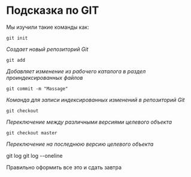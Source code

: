 # Подсказка по GIT
Мы изучили такие команды как:
```
git init 
```
*Cоздает новый репозиторий Git*
```
git add
```
*Добавляет изменение из рабочего каталога в раздел проиндексированных файлов*
```
git commit -m "Massage"
````
*Команда для записи индексированных изменений в репозиторий Git*
```
git checkout 
```
*Переключение между различными версиями целевого объекта*
```
git checkout master
```
*Переключение на последнюю версию целевого объекта*

git log
git log --oneline

Правильно оформить все это и сдать завтра
